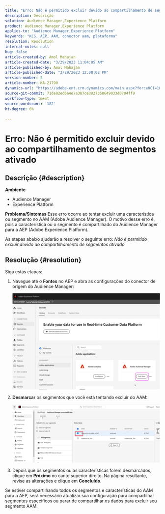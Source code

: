 ```yaml
---
title: "Erro: Não é permitido excluir devido ao compartilhamento de segmentos ativado"
description: Descrição
solution: Audience Manager,Experience Platform
product: Audience Manager,Experience Platform
applies-to: "Audience Manager,Experience Platform"
keywords: "KCS, AEP, AAM, conector aam, plataforma"
resolution: Resolution
internal-notes: null
bug: false
article-created-by: Amol Mahajan
article-created-date: "3/29/2023 11:04:05 AM"
article-published-by: Amol Mahajan
article-published-date: "3/29/2023 12:00:02 PM"
version-number: 2
article-number: KA-21790
dynamics-url: "https://adobe-ent.crm.dynamics.com/main.aspx?forceUCI=1&pagetype=entityrecord&etn=knowledgearticle&id=2959ba6a-21ce-ed11-b597-6045bd0065b6"
source-git-commit: 71de02ed6a4e7a387ce8827358649033d0704ff9
workflow-type: tm+mt
source-wordcount: '182'
ht-degree: 6%

---
```


# Erro: Não é permitido excluir devido ao compartilhamento de segmentos ativado

## Descrição {#description}

<b>Ambiente</b>
- Audience Manager
- Experience Platform



<b>Problema/Sintomas</b>
Esse erro ocorre ao tentar excluir uma característica ou segmento no AAM (Adobe Audience Manager). O motivo desse erro é, pois a característica ou o segmento é compartilhado do Audience Manager para a AEP (Adobe Experience Platform).

As etapas abaixo ajudarão a resolver o seguinte erro: *Não é permitido excluir devido ao compartilhamento de segmentos ativado*


## Resolução {#resolution}

Siga estas etapas:<br>


1. Navegue até o <b>Fontes</b> no AEP e abra as configurações do conector de origem do Audience Manager:



   ![](assets/fc2c0636-a6cd-ed11-b597-6045bd006239.png)


2. <b>Desmarcar</b> os segmentos que você está tentando excluir do AAM:

   ![](assets/48be788f-a6cd-ed11-b597-6045bd006239.png)
3. Depois que os segmentos ou as características forem desmarcados, clique em <b>Próximo</b> no canto superior direito. Na página resultante, revise as alterações e clique em <b>Concluído</b>.




Se estiver compartilhando todos os segmentos e características do AAM para a AEP, será necessário atualizar sua configuração para compartilhar segmentos específicos ou parar de compartilhar os dados para excluir seu segmento AAM.


